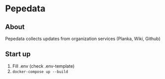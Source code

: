 # Pepedata
## About
Pepedata collects updates from organization services (Planka, Wiki, Github)

## Start up
1. Fill .env (check .env-template)
2. ```docker-compose up --build```
